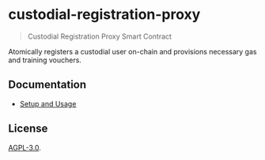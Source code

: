 # custodial-registration-proxy

> Custodial Registration Proxy Smart Contract

Atomically registers a custodial user on-chain and provisions necessary gas and training vouchers.

## Documentation

- [Setup and Usage](https://cic-stack.grassecon.org/smart-contracts/custodial-registration-proxy)

## License

[AGPL-3.0](LICENSE).
